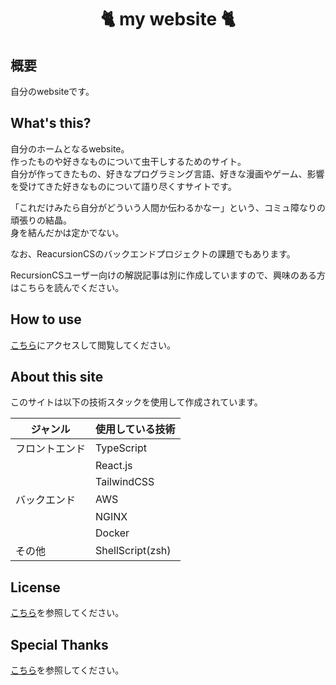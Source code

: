 <h1 align="center">🐈 my website 🐈</h1>

## 概要  

自分のwebsiteです。  

## What's this?  

自分のホームとなるwebsite。    
作ったものや好きなものについて虫干しするためのサイト。  
自分が作ってきたもの、好きなプログラミング言語、好きな漫画やゲーム、影響を受けてきた好きなものについて語り尽くすサイトです。  

「これだけみたら自分がどういう人間か伝わるかなー」という、コミュ障なりの頑張りの結晶。  
身を結んだかは定かでない。  

なお、ReacursionCSのバックエンドプロジェクトの課題でもあります。  

RecursionCSユーザー向けの解説記事は別に作成していますので、興味のある方はこちらを読んでください。  

## How to use  

[こちら](https://www.kip2.dev/)にアクセスして閲覧してください。  

## About this site  

このサイトは以下の技術スタックを使用して作成されています。  

| ジャンル    | 使用している技術         |  
| ------- | ---------------- |  
| フロントエンド | TypeScript       |  
|         | React.js         |  
|         | TailwindCSS      |  
| バックエンド  | AWS              |  
|         | NGINX            |  
|         | Docker           |  
| その他     | ShellScript(zsh) |  

## License  

[こちら](https://www.kip2.dev/about-site#License)を参照してください。  

## Special Thanks  

[こちら](https://www.kip2.dev/about-site#SpecialThanks)を参照してください。  
